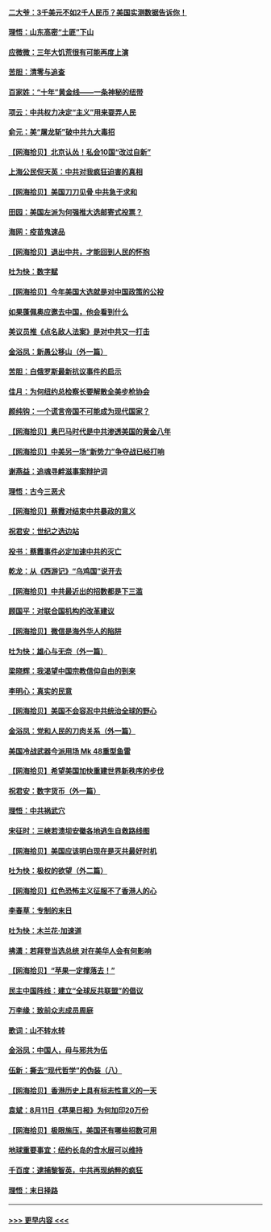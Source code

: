 #### [二大爷：3千美元不如2千人民币？美国实测数据告诉你！](../pages/nsc993/n12358563.md?t=08270402) 
#### [理悟：山东高密“土匪”下山](../pages/nsc993/n12358535.md?t=08270402) 
#### [应微微：三年大饥荒很有可能再度上演](../pages/nsc993/n12358523.md?t=08270402) 
#### [苦胆：清零与追查](../pages/nsc993/n12358501.md?t=08270402) 
#### [百家姓：“十年”黄金线——一条神秘的纽带](../pages/nsc993/n12358319.md?t=08270402) 
#### [项云：中共权力决定“主义”用来耍弄人民](../pages/nsc993/n12358172.md?t=08270402) 
#### [俞元：美“屠龙斩”破中共九大毒招](../pages/nsc993/n12357822.md?t=08270402) 
#### [【网海拾贝】北京认怂！私会10国“改过自新”](../pages/nsc993/n12357784.md?t=08270402) 
#### [上海公民倪天英：中共对我疯狂迫害的真相](../pages/nsc993/n12356341.md?t=08270402) 
#### [【网海拾贝】美国刀刀见骨 中共急于求和](../pages/nsc993/n12355511.md?t=08270402) 
#### [田园：美国左派为何强推大选邮寄式投票？](../pages/nsc993/n12352963.md?t=08270402) 
#### [海网：疫苗鬼速品](../pages/nsc993/n12354438.md?t=08270402) 
#### [【网海拾贝】退出中共，才能回到人民的怀抱](../pages/nsc993/n12352634.md?t=08270402) 
#### [吐为快：数字赋](../pages/nsc993/n12352317.md?t=08270402) 
#### [【网海拾贝】今年美国大选就是对中国政策的公投](../pages/nsc993/n12350973.md?t=08270402) 
#### [如果蓬佩奥应邀去中国，他会看到什么](../pages/nsc993/n12350945.md?t=08270402) 
#### [美议员推《点名敌人法案》是对中共又一打击](../pages/nsc993/n12350765.md?t=08270402) 
#### [金浴凤：新愚公移山（外一篇）](../pages/nsc993/n12350253.md?t=08270402) 
#### [苦胆：白俄罗斯最新抗议事件的启示](../pages/nsc993/n12349989.md?t=08270402) 
#### [佳月：为何纽约总检察长要解散全美步枪协会](../pages/nsc993/n12349939.md?t=08270402) 
#### [颜纯钩：一个谎言帝国不可能成为现代国家？](../pages/nsc993/n12349898.md?t=08270402) 
#### [【网海拾贝】奥巴马时代是中共渗透美国的黄金八年](../pages/nsc993/n12349284.md?t=08270402) 
#### [【网海拾贝】中美另一场“新势力”争夺战已经打响](../pages/nsc993/n12346998.md?t=08270402) 
#### [谢燕益：追魂寻衅滋事案辩护词](../pages/nsc993/n12346892.md?t=08270402) 
#### [理悟：古今三恶犬](../pages/nsc993/n12345190.md?t=08270402) 
#### [【网海拾贝】蔡霞对结束中共暴政的意义](../pages/nsc993/n12344263.md?t=08270402) 
#### [祝君安：世纪之选边站](../pages/nsc993/n12342382.md?t=08270402) 
#### [投书：蔡霞事件必定加速中共的灭亡](../pages/nsc993/n12341881.md?t=08270402) 
#### [乾龙：从《西游记》“乌鸡国”说开去](../pages/nsc993/n12341690.md?t=08270402) 
#### [【网海拾贝】中共最近出的招数都是下三滥](../pages/nsc993/n12341593.md?t=08270402) 
#### [顾国平：对联合国机构的改革建议](../pages/nsc993/n12339928.md?t=08270402) 
#### [【网海拾贝】微信是海外华人的陷阱](../pages/nsc993/n12338868.md?t=08270402) 
#### [吐为快：雄心与无奈（外一篇）](../pages/nsc993/n12338132.md?t=08270402) 
#### [梁晓辉：我渴望中国宗教信仰自由的到来](../pages/nsc993/n12336657.md?t=08270402) 
#### [李明心：真实的民意](../pages/nsc993/n12336089.md?t=08270402) 
#### [【网海拾贝】美国不会容忍中共统治全球的野心](../pages/nsc993/n12336063.md?t=08270402) 
#### [金浴凤：党和人民的刀肉关系（外一篇）](../pages/nsc993/n12335834.md?t=08270402) 
#### [美国冷战武器今派用场 Mk 48重型鱼雷](../pages/nsc993/n12335354.md?t=08270402) 
#### [【网海拾贝】希望美国加快重建世界新秩序的步伐](../pages/nsc993/n12334224.md?t=08270402) 
#### [祝君安：数字货币（外一篇）](../pages/nsc993/n12334186.md?t=08270402) 
#### [理悟：中共祸武穴](../pages/nsc993/n12333962.md?t=08270402) 
#### [宋征时：三峡若溃坝安徽各地逃生自救路线图](../pages/nsc993/n12332450.md?t=08270402) 
#### [【网海拾贝】美国应该明白现在是灭共最好时机](../pages/nsc993/n12332313.md?t=08270402) 
#### [吐为快：极权的欲望（外二篇）](../pages/nsc993/n12332089.md?t=08270402) 
#### [【网海拾贝】红色恐怖主义征服不了香港人的心](../pages/nsc993/n12329296.md?t=08270402) 
#### [李春草：专制的末日](../pages/nsc993/n12329079.md?t=08270402) 
#### [吐为快：木兰花‧加速道](../pages/nsc993/n12327366.md?t=08270402) 
#### [拂潇：若拜登当选总统 对在美华人会有何影响](../pages/nsc993/n12295996.md?t=08270402) 
#### [【网海拾贝】“苹果一定撑落去！”](../pages/nsc993/n12326784.md?t=08270402) 
#### [民主中国阵线：建立“全球反共联盟”的倡议](../pages/nsc993/n12324177.md?t=08270402) 
#### [万李缘：致前众志成员周庭](../pages/nsc993/n12324635.md?t=08270402) 
#### [歌词：山不转水转](../pages/nsc993/n12324599.md?t=08270402) 
#### [金浴凤：中国人，毋与邪共为伍](../pages/nsc993/n12324257.md?t=08270402) 
#### [伍新：撕去“现代哲学”的伪装（八）](../pages/nsc993/n12324188.md?t=08270402) 
#### [【网海拾贝】香港历史上具有标志性意义的一天](../pages/nsc993/n12324021.md?t=08270402) 
#### [袁斌：8月11日《苹果日报》为何加印20万份](../pages/nsc993/n12323955.md?t=08270402) 
#### [【网海拾贝】极限施压，美国还有哪些招数可用](../pages/nsc993/n12322512.md?t=08270402) 
#### [地球重要事宜：纽约长岛的含水层可以维持](../pages/nsc993/n12321844.md?t=08270402) 
#### [千百度：逮捕黎智英，中共再现纳粹的疯狂](../pages/nsc993/n12321777.md?t=08270402) 
#### [理悟：末日择路](../pages/nsc993/n12320812.md?t=08270402) 

----
#### [ >>> 更早内容 <<< ](../indexes/nsc993-earlier.md)
